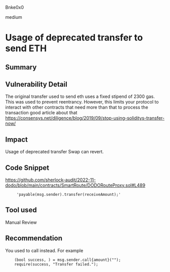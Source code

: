 Bnke0x0

medium

# Usage of deprecated transfer to send ETH

## Summary

## Vulnerability Detail
The original transfer used to send eth uses a fixed stipend of 2300 gas. This was used to prevent reentrancy. However, this limits your protocol to interact with other contracts that need more than that to process the transaction good article about that https://consensys.net/diligence/blog/2019/09/stop-using-soliditys-transfer-now/

## Impact
Usage of deprecated transfer Swap can revert.
## Code Snippet
https://github.com/sherlock-audit/2022-11-dodo/blob/main/contracts/SmartRoute/DODORouteProxy.sol#L489

         'payable(msg.sender).transfer(receiveAmount);'
## Tool used

Manual Review

## Recommendation
You used to call instead. For example

```solidity
    (bool success, ) = msg.sender.call{amount}("");
    require(success, "Transfer failed.");
```
